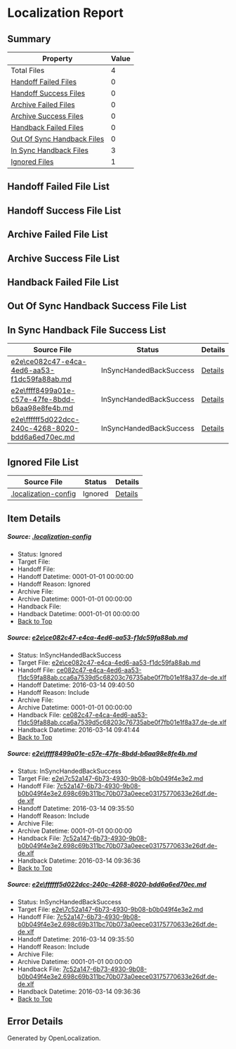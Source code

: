 # <a name='report-top'></a> Localization Report

## Summary
 Property | Value 
 -------- | ----- 
 Total Files | 4
[ Handoff Failed Files ](#handoff-failed-list)| 0
[ Handoff Success Files ](#handoff-success-list)| 0
[ Archive Failed Files ](#archive-failed-list)| 0
[ Archive Success Files ](#archive-success-list)| 0
[ Handback Failed Files ](#handback-failed-list)| 0
[ Out Of Sync Handback Files ](#outofsync-handback-success-list)| 0
[ In Sync Handback Files ](#insync-handback-success-list)| 3
[ Ignored Files ](#ignored-list)| 1

## <a name='handoff-failed-list'></a> Handoff Failed File List

## <a name='handoff-success-list'></a> Handoff Success File List

## <a name='archive-failed-list'></a> Archive Failed File List

## <a name='archive-success-list'></a> Archive Success File List

## <a name='handback-failed-list'></a> Handback Failed File List

## <a name='outofsync-handback-success-list'></a> Out Of Sync Handback Success File List

## <a name='insync-handback-success-list'></a> In Sync Handback File Success List
 Source File | Status | Details 
 ----------- | ------ | ------- 
 [e2e\ce082c47-e4ca-4ed6-aa53-f1dc59fa88ab.md](https://github.com/OpenLocalizationTest/oltest/blob/c9a24fa66d68cbf42753003cd6f459096f80b2b0/e2e/ce082c47-e4ca-4ed6-aa53-f1dc59fa88ab.md) | InSyncHandedBackSuccess | [Details](#f540d4ef0c83c9ed2b41cba4d0cb4964ff94031d1)
 [e2e\ffff8499a01e-c57e-47fe-8bdd-b6aa98e8fe4b.md](https://github.com/OpenLocalizationTest/oltest/blob/c9a24fa66d68cbf42753003cd6f459096f80b2b0/e2e/ffff8499a01e-c57e-47fe-8bdd-b6aa98e8fe4b.md) | InSyncHandedBackSuccess | [Details](#c05bec78869dfc4c947c73c7575e4cea0befd8262)
 [e2e\ffffff5d022dcc-240c-4268-8020-bdd6a6ed70ec.md](https://github.com/OpenLocalizationTest/oltest/blob/c9a24fa66d68cbf42753003cd6f459096f80b2b0/e2e/ffffff5d022dcc-240c-4268-8020-bdd6a6ed70ec.md) | InSyncHandedBackSuccess | [Details](#c05bec78869dfc4c947c73c7575e4cea0befd8263)

## <a name='ignored-list'></a> Ignored File List
 Source File | Status | Details 
 ----------- | ------ | ------- 
 [.localization-config](https://github.com/OpenLocalizationTest/oltest/blob/c9a24fa66d68cbf42753003cd6f459096f80b2b0/.localization-config) | Ignored | [Details](#66aca4b1c2f43b14ec41e0e427345df94af1d5e10)

## Item Details
##### <a name='66aca4b1c2f43b14ec41e0e427345df94af1d5e10'></a> Source: [.localization-config](https://github.com/OpenLocalizationTest/oltest/blob/c9a24fa66d68cbf42753003cd6f459096f80b2b0/.localization-config)
* Status: Ignored
* Target File: 
* Handoff File: 
* Handoff Datetime: 0001-01-01 00:00:00
* Handoff Reason: Ignored
* Archive File: 
* Archive Datetime: 0001-01-01 00:00:00
* Handback File: 
* Handback Datetime: 0001-01-01 00:00:00
* [Back to Top](#report-top)

##### <a name='f540d4ef0c83c9ed2b41cba4d0cb4964ff94031d1'></a> Source: [e2e\ce082c47-e4ca-4ed6-aa53-f1dc59fa88ab.md](https://github.com/OpenLocalizationTest/oltest/blob/c9a24fa66d68cbf42753003cd6f459096f80b2b0/e2e/ce082c47-e4ca-4ed6-aa53-f1dc59fa88ab.md)
* Status: InSyncHandedBackSuccess
* Target File: [e2e\ce082c47-e4ca-4ed6-aa53-f1dc59fa88ab.md](https://github.com/OpenLocalizationTestOrg/oltest.de-de/blob/fead9da8865a15feef523990a41c2d05607697ef/e2e/ce082c47-e4ca-4ed6-aa53-f1dc59fa88ab.md)
* Handoff File: [ce082c47-e4ca-4ed6-aa53-f1dc59fa88ab.cca6a7539d5c68203c76735abe0f7fb01e1f8a37.de-de.xlf](https://github.com/OpenLocalizationTestOrg/olhandoff/blob/30ec67f97b807a64f31d279c3754675916e67fa3/ol-handoff/OpenLocalizationTestOrg/oltest.de-de/yuwzho/ht/ce082c47-e4ca-4ed6-aa53-f1dc59fa88ab.cca6a7539d5c68203c76735abe0f7fb01e1f8a37.de-de.xlf)
* Handoff Datetime: 2016-03-14 09:40:50
* Handoff Reason: Include
* Archive File: 
* Archive Datetime: 0001-01-01 00:00:00
* Handback File: [ce082c47-e4ca-4ed6-aa53-f1dc59fa88ab.cca6a7539d5c68203c76735abe0f7fb01e1f8a37.de-de.xlf](https://github.com/OpenLocalizationTestOrg/olhandback/blob/4572848c55c5af98a3882d4c551869210ca3064c/ol-handback/OpenLocalizationTestOrg/oltest.de-de/yuwzho/ht/ce082c47-e4ca-4ed6-aa53-f1dc59fa88ab.cca6a7539d5c68203c76735abe0f7fb01e1f8a37.de-de.xlf)
* Handback Datetime: 2016-03-14 09:41:44
* [Back to Top](#report-top)

##### <a name='c05bec78869dfc4c947c73c7575e4cea0befd8262'></a> Source: [e2e\ffff8499a01e-c57e-47fe-8bdd-b6aa98e8fe4b.md](https://github.com/OpenLocalizationTest/oltest/blob/c9a24fa66d68cbf42753003cd6f459096f80b2b0/e2e/ffff8499a01e-c57e-47fe-8bdd-b6aa98e8fe4b.md)
* Status: InSyncHandedBackSuccess
* Target File: [e2e\7c52a147-6b73-4930-9b08-b0b049f4e3e2.md](https://github.com/OpenLocalizationTestOrg/oltest.de-de/blob/c4992ca0828850ed3e08fe8457fa1a42955e47e8/e2e/7c52a147-6b73-4930-9b08-b0b049f4e3e2.md)
* Handoff File: [7c52a147-6b73-4930-9b08-b0b049f4e3e2.698c69b311bc70b073a0eece03175770633e26df.de-de.xlf](https://github.com/OpenLocalizationTestOrg/olhandoff/blob/3f86297f8fff2840e55e110e90972327a163249c/ol-handoff/OpenLocalizationTestOrg/oltest.de-de/yuwzho/ht/7c52a147-6b73-4930-9b08-b0b049f4e3e2.698c69b311bc70b073a0eece03175770633e26df.de-de.xlf)
* Handoff Datetime: 2016-03-14 09:35:50
* Handoff Reason: Include
* Archive File: 
* Archive Datetime: 0001-01-01 00:00:00
* Handback File: [7c52a147-6b73-4930-9b08-b0b049f4e3e2.698c69b311bc70b073a0eece03175770633e26df.de-de.xlf](https://github.com/OpenLocalizationTestOrg/olhandback/blob/213c346ce90049e37c64a84c456ef352a71d6be3/ol-handback/OpenLocalizationTestOrg/oltest.de-de/yuwzho/ht/7c52a147-6b73-4930-9b08-b0b049f4e3e2.698c69b311bc70b073a0eece03175770633e26df.de-de.xlf)
* Handback Datetime: 2016-03-14 09:36:36
* [Back to Top](#report-top)

##### <a name='c05bec78869dfc4c947c73c7575e4cea0befd8263'></a> Source: [e2e\ffffff5d022dcc-240c-4268-8020-bdd6a6ed70ec.md](https://github.com/OpenLocalizationTest/oltest/blob/c9a24fa66d68cbf42753003cd6f459096f80b2b0/e2e/ffffff5d022dcc-240c-4268-8020-bdd6a6ed70ec.md)
* Status: InSyncHandedBackSuccess
* Target File: [e2e\7c52a147-6b73-4930-9b08-b0b049f4e3e2.md](https://github.com/OpenLocalizationTestOrg/oltest.de-de/blob/c4992ca0828850ed3e08fe8457fa1a42955e47e8/e2e/7c52a147-6b73-4930-9b08-b0b049f4e3e2.md)
* Handoff File: [7c52a147-6b73-4930-9b08-b0b049f4e3e2.698c69b311bc70b073a0eece03175770633e26df.de-de.xlf](https://github.com/OpenLocalizationTestOrg/olhandoff/blob/3f86297f8fff2840e55e110e90972327a163249c/ol-handoff/OpenLocalizationTestOrg/oltest.de-de/yuwzho/ht/7c52a147-6b73-4930-9b08-b0b049f4e3e2.698c69b311bc70b073a0eece03175770633e26df.de-de.xlf)
* Handoff Datetime: 2016-03-14 09:35:50
* Handoff Reason: Include
* Archive File: 
* Archive Datetime: 0001-01-01 00:00:00
* Handback File: [7c52a147-6b73-4930-9b08-b0b049f4e3e2.698c69b311bc70b073a0eece03175770633e26df.de-de.xlf](https://github.com/OpenLocalizationTestOrg/olhandback/blob/213c346ce90049e37c64a84c456ef352a71d6be3/ol-handback/OpenLocalizationTestOrg/oltest.de-de/yuwzho/ht/7c52a147-6b73-4930-9b08-b0b049f4e3e2.698c69b311bc70b073a0eece03175770633e26df.de-de.xlf)
* Handback Datetime: 2016-03-14 09:36:36
* [Back to Top](#report-top)


## Error Details

Generated by OpenLocalization.
